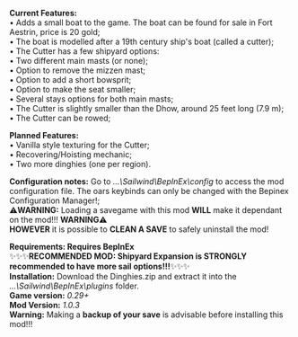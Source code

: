 **Current Features:**  
• Adds a small boat to the game. The boat can be found for sale in Fort Aestrin, price is 20 gold;  
• The boat is modelled after a 19th century ship's boat (called a cutter);  
• The Cutter has a few shipyard options:  
	• Two different main masts (or none);  
	• Option to remove the mizzen mast;  
	• Option to add a short bowsprit;  
	• Option to make the seat smaller;  
	• Several stays options for both main masts;  
• The Cutter is slightly smaller than the Dhow, around 25 feet long (7.9 m);  
• The Cutter can be rowed; 
  
**Planned Features:**  
• Vanilla style texturing for the Cutter;  
• Recovering/Hoisting mechanic;  
• Two more dinghies (one per region).  
  
**Configuration notes:** Go to *...\Sailwind\BepInEx\config* to access the mod configuration file. The oars keybinds can only be changed with the Bepinex Configuration Manager!;  
⚠️**WARNING:** Loading a savegame with this mod **WILL** make it dependant on the mod!!! **WARNING**⚠️  
**HOWEVER** it is possible to **CLEAN A SAVE** to safely uninstall the mod!  
  
**Requirements: Requires BepInEx**  
✨✨✨**RECOMMENDED MOD: Shipyard Expansion is STRONGLY recommended to have more sail options!!!**✨✨✨  
**Installation:** Download the Dinghies.zip and extract it into the *...\Sailwind\BepInEx\plugins* folder.  
**Game version:** *0.29+*  
**Mod Version:** *1.0.3*  
**Warning:** Making a **backup of your save** is advisable before installing this mod!!!  
